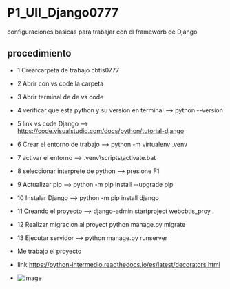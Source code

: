 # P1_UII_Django0777
configuraciones basicas para trabajar con el frameworb de Django
## procedimiento
- 1 Crearcarpeta de trabajo   cbtis0777
- 2 Abrir con vs code la carpeta
- 3 Abrir terminal de de vs code
- 4 verificar que esta python y su version en terminal  --> python --version
- 5  link vs code Django --> https://code.visualstudio.com/docs/python/tutorial-django
- 6 Crear el entorno de trabajo --> python -m virtualenv .venv
- 7 activar el entorno -->    .venv\scripts\activate.bat
- 8 seleccionar interprete de python --> presione F1
- 9 Actualizar pip -->  python -m pip install --upgrade pip
- 10 Instalar Django --> python -m pip install django
- 11 Creando el proyecto -->  django-admin startproject webcbtis_proy .
- 12 Realizar migracion al proyect python manage.py migrate
- 13 Ejecutar servidor --> python manage.py runserver
- Me trabajo el proyecto

- link https://python-intermedio.readthedocs.io/es/latest/decorators.html


- ![image](https://github.com/user-attachments/assets/79dc976d-a076-457e-a39b-d11e01b1cb01)
